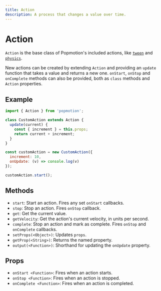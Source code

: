 ```yaml
---
title: Action
description: A process that changes a value over time.
---
```


# Action

`Action` is the base class of Popmotion's included actions, like [`tween`](/docs/actions/tween.md) and [`physics`](/docs/actions/physics.md).

New actions can be created by extending `Action` and providing an `update` function that takes a value and returns a new one. `onStart`, `onStop` and `onComplete` methods can also be provided, both as `class` methods and `Action` properties.

## Example

```javascript
import { Action } from 'popmotion';

class CustomAction extends Action {
  update(current) {
    const { increment } = this.props;
    return current + increment;
  }
}

const customAction = new CustomAction({
  increment: 10,
  onUpdate: (v) => console.log(v)
});

customAction.start();
```

## Methods

- `start`: Start an action. Fires any set `onStart` callbacks.
- `stop`: Stop an action. Fires `onStop` callback.
- `get`: Get the current value.
- `getVelocity`: Get the action's current velocity, in units per second.
- `complete`: Stop an action and mark as complete. Fires `onStop` and `onComplete` callbacks.
- `setProps(<Object>)`: Updates `props`.
- `getProp(<String>)`: Returns the named property.
- `output(<Function>)`: Shorthand for updating the `onUpdate` property.

## Props

- `onStart <Function>`: Fires when an action starts.
- `onStop <Function>`: Fires when an action is stopped.
- `onComplete <Function>`: Fires when an action is completed.
